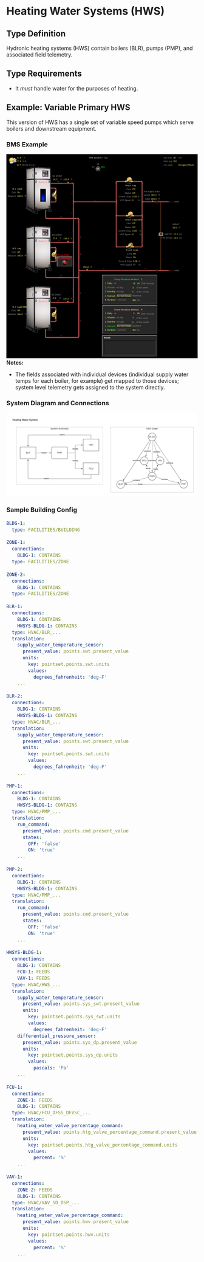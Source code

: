 # Heating Water Systems (HWS)

## Type Definition
Hydronic heating systems (HWS) contain boilers (BLR), pumps (PMP), and associated field telemetry.

## Type Requirements
- It *must* handle water for the purposes of heating.

## Example: Variable Primary HWS 
This version of HWS has a single set of variable speed pumps which serve boilers and downstream equipment.

### BMS Example
![HWS Variable Primary](./figures/bms_screenshots/hwsys.png)
**Notes:**
- The fields associated with individual devices (individual supply water temps for each boiler, for example) get mapped to those devices; system level telemetry gets assigned to the system directly.

### System Diagram and Connections
![HWS Variable Primary](./figures/system_diagrams/hwsys.png)

### Sample Building Config
```yaml
BLDG-1:
  type: FACILITIES/BUILDING

ZONE-1:
  connections:
    BLDG-1: CONTAINS
  type: FACILITIES/ZONE

ZONE-2:
  connections:
    BLDG-1: CONTAINS
  type: FACILITIES/ZONE

BLR-1:
  connections:
    BLDG-1: CONTAINS
    HWSYS-BLDG-1: CONTAINS
  type: HVAC/BLR_...
  translation:
    supply_water_temperature_sensor:
      present_value: points.swt.present_value
      units:
        key: pointset.points.swt.units
        values:
          degrees_fahrenheit: 'deg-F'
    ...

BLR-2:
  connections:
    BLDG-1: CONTAINS
    HWSYS-BLDG-1: CONTAINS
  type: HVAC/BLR_...
  translation:
    supply_water_temperature_sensor:
      present_value: points.swt.present_value
      units:
        key: pointset.points.swt.units
        values:
          degrees_fahrenheit: 'deg-F'
    ...

PMP-1:
  connections:
    BLDG-1: CONTAINS
    HWSYS-BLDG-1: CONTAINS
  type: HVAC/PMP_...
  translation:
    run_command:
      present_value: points.cmd.present_value
      states:
        OFF: 'false'
        ON: 'true'
    ...

PMP-2:
  connections:
    BLDG-1: CONTAINS
    HWSYS-BLDG-1: CONTAINS
  type: HVAC/PMP_...
  translation:
    run_command:
      present_value: points.cmd.present_value
      states:
        OFF: 'false'
        ON: 'true'
    ...

HWSYS-BLDG-1:
  connections:
    BLDG-1: CONTAINS
    FCU-1: FEEDS
    VAV-1: FEEDS
  type: HVAC/HWS_...
  translation:
    supply_water_temperature_sensor:
      present_value: points.sys_swt.present_value
      units:
        key: pointset.points.sys_swt.units
        values:
          degrees_fahrenheit: 'deg-F'
    differential_pressure_sensor:
      present_value: points.sys_dp.present_value
      units:
        key: pointset.points.sys_dp.units
        values:
          pascals: 'Pa'
    ...

FCU-1:
  connections:
    ZONE-1: FEEDS
    BLDG-1: CONTAINS
  type: HVAC/FCU_DFSS_DFVSC_...
  translation:
    heating_water_valve_percentage_command:
      present_value: points.htg_valve_percentage_command.present_value
      units:
        key: pointset.points.htg_valve_percentage_command.units
        values:
          percent: '%'
    ...

VAV-1:
  connections:
    ZONE-2: FEEDS
    BLDG-1: CONTAINS
  type: HVAC/VAV_SD_DSP_...
  translation:
    heating_water_valve_percentage_command:
      present_value: points.hwv.present_value
      units:
        key: pointset.points.hwv.units
        values:
          percent: '%'
    ...


```